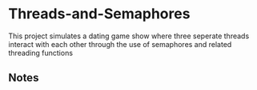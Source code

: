 # Threads-and-Semaphores
This project simulates a dating game show where three seperate threads interact with each other through the use of semaphores and related threading functions

## Notes






